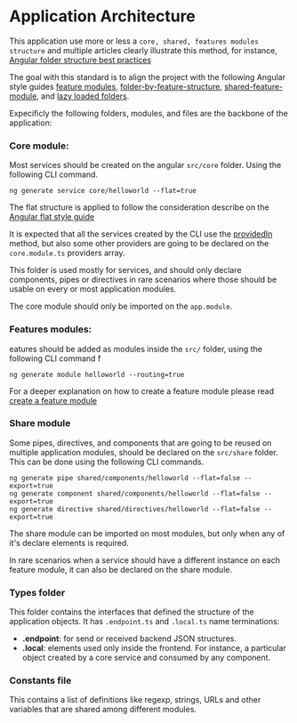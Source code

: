 # Application Architecture

This application use more or less a `core, shared, features modules structure` and multiple articles clearly illustrate this method, for instance, [Angular folder structure best practices](https://www.tektutorialshub.com/angular/angular-folder-structure-best-practices/)

The goal with this standard is to align the project with the following Angular style guides [feature modules](https://angular.io/guide/styleguide#feature-modules),
[folder-by-feature-structure](https://angular.io/guide/styleguide#folders-by-feature-structure),
[shared-feature-module](https://angular.io/guide/styleguide#shared-feature-module),
and [lazy loaded folders](https://angular.io/guide/styleguide#lazy-loaded-folders).

Expecificly the following folders, modules, and files are the backbone of the application:

### Core module:

Most services should be created on the angular `src/core` folder. Using the following CLI command.

```
ng generate service core/helloworld --flat=true
```

The flat structure is applied to follow the consideration describe on the [Angular flat style guide](https://angular.io/guide/styleguide#flat)

It is expected that all the services created by the CLI use the [providedIn](https://angular.io/api/core/Injectable#providedIn) method, but also some other providers are going to be declared on the `core.module.ts` providers array.

This folder is used mostly for services, and should only declare components, pipes or directives in rare scenarios where those should be usable on every or most application modules.

The core module should only be imported on the `app.module`.

### Features modules:

eatures should be added as modules inside the `src/` folder, using the following CLI command
f

```
ng generate module helloworld --routing=true
```

For a deeper explanation on how to create a feature module please read [create a feature module](https://orcid.github.io/orcid-angular/?path=/docs/docs-create-a-feature-module--page)

### Share module

Some pipes, directives, and components that are going to be reused on multiple application modules, should be declared on the `src/share` folder. This can be done using the following CLI commands.

```
ng generate pipe shared/components/helloworld --flat=false --export=true
ng generate component shared/components/helloworld --flat=false --export=true
ng generate directive shared/directives/helloworld --flat=false --export=true
```

The share module can be imported on most modules, but only when any of it's declare elements is required.

In rare scenarios when a service should have a different instance on each feature module, it can also be declared on the share module.

### Types folder

This folder contains the interfaces that defined the structure of the application objects. It has `.endpoint.ts` and `.local.ts` name terminations:

- **.endpoint**: for send or received backend JSON structures.
- **.local**: elements used only inside the frontend. For instance, a particular object created by a core service and consumed by any component.

### Constants file

This contains a list of definitions like regexp, strings, URLs and other variables that are shared among different modules.
